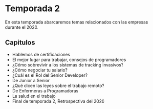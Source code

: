 # Temporada 2

En esta temporada abarcaremos temas relacionados con las empresas durante el 2020.

## Capitulos

- Hablemos de certificaciones
- El mejor lugar para trabajar, consejos de programadores
- ¿Cómo sobrevivir a los sistemas de tracking invasivos?
- ¿Cómo negociar tu salario?
- ¿Cuál es el Rol del Senior Developer?
- De Junior a Senior
- ¿Qué dicen las leyes sobre el trabajo remoto?
- De Enfermeras a Programadoras
- La salud en el trabajo
- Final de temporada 2, Retrospectiva del 2020